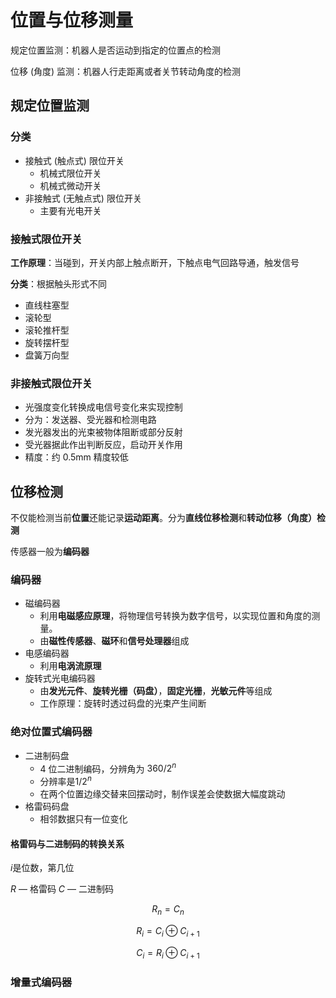 # 位置与位移测量

规定位置监测：机器人是否运动到指定的位置点的检测

位移 (角度) 监测：机器人行走距离或者关节转动角度的检测

## 规定位置监测

### 分类

- 接触式 (触点式) 限位开关
  - 机械式限位开关
  - 机械式微动开关
- 非接触式 (无触点式) 限位开关
  - 主要有光电开关

### 接触式限位开关

**工作原理**：当碰到，开关内部上触点断开，下触点电气回路导通，触发信号

**分类**：根据触头形式不同

- 直线柱塞型
- 滚轮型
- 滚轮推杆型
- 旋转摆杆型
- 盘簧万向型

### 非接触式限位开关

- 光强度变化转换成电信号变化来实现控制
- 分为：发送器、受光器和检测电路
- 发光器发出的光束被物体阻断或部分反射
- 受光器据此作出判断反应，启动开关作用
- 精度：约 0.5mm 精度较低

## 位移检测

不仅能检测当前**位置**还能记录**运动距离**。分为**直线位移检测**和**转动位移（角度）检测**

传感器一般为**编码器**

### 编码器

- 磁编码器
  - 利用**电磁感应原理**，将物理信号转换为数字信号，以实现位置和角度的测量。
  - 由**磁性传感器**、**磁环**和**信号处理器**组成
- 电感编码器
  - 利用**电涡流原理**
- 旋转式光电编码器
  - 由**发光元件**、**旋转光栅（码盘）**，**固定光栅**，**光敏元件**等组成
  - 工作原理：旋转时透过码盘的光束产生间断

### 绝对位置式编码器

- 二进制码盘
  - 4 位二进制编码，分辨角为 $360/2^n$
  - 分辨率是$1/2^n$
  - 在两个位置边缘交替来回摆动时，制作误差会使数据大幅度跳动
- 格雷码码盘
  - 相邻数据只有一位变化

#### 格雷码与二进制码的转换关系

$i$是位数，第几位

$R$ — 格雷码
$C$ — 二进制码

$$
R_n = C_n
$$

$$
R_i = C_i \oplus C_{i+1}
$$

$$
C_i = R_i \oplus C_{i+1}
$$

### 增量式编码器